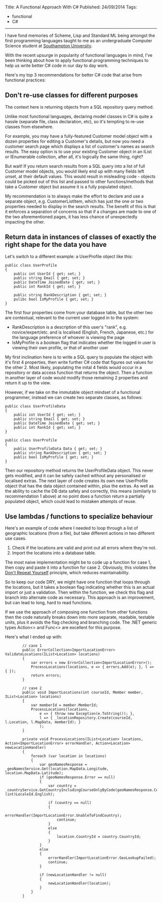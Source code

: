Title: A Functional Approach With C#
Published: 24/09/2014
Tags:
  - functional
  - C#
---

I have fond memories of Scheme, Lisp and Standard ML being amongst the first programming
languages taught to me as an undergraduate Computer Science student at [Southampton University](http://www.ecs.soton.ac.uk).

With the recent upsurge in popularity of functional languages in mind, I've been thinking about how to apply functional programming techniques
to help us write better C# code in our day to day work.

Here's my top 3 recommendations for better C# code that arise from functional practices:

## Don't re-use classes for different purposes

The context here is returning objects from a SQL repository query method.

Unlike most functional languages, declaring model classes in C# is quite a hassle (separate file, class declaration, etc), so it's tempting to re-use classes from elsewhere.

For example, you may have a fully-featured Customer model object with a dozen properties for editing a Customer's details, but now you need a customer search page which displays a list of customer's names as search results. The easy option is to use your existing Customer object in an IList or IEnumerable collection, after all, it's logically the same thing, right?

But wait! If you return search results from a SQL query into a list of full Customer model objects, you would likely end up with many fields left unset, at their default values. This would result in misleading code - objects could be picked out of this list and passed to other functions/methods that take a Customer object but assume it is a fully populated object.

My recommendation is to always make the effort to declare and use a separate object, e.g. CustomerListItem, which has just the one or two properties needed to display in the search results. The benefit of this is that it enforces a separation of concerns so that if a changes are made to one of the two aforementioned pages, it has less chance of unexpectedly impacting the other.


## Return data in instances of classes of exactly the right shape for the data you have

Let's switch to a different example: a UserProfile object like this:

```
public class UserProfile
{
    public int UserId { get; set; }
    public string Email { get; set; }
    public DateTime JoinedDate { get; set; }
    public int RankId { get; set; }

    public string RankDescription { get; set; }
    pulibc bool IsMyProfile { get; set; }
}
```

The first four properties come from your database table, but the other two are contextual, relevant to the current user logged in to the system:
- RankDescription is a description of this user's "rank", e.g. novice/expert/etc. and is localised (English, French, Japanese, etc.) for the language preference of whoever is viewing the page
- IsMyProfile is a boolean flag that indicates whether the logged in user is viewing their own profile, or that of another user

My first inclination here is to write a SQL query to populate the object with it's first 4 properties, then write further C# code that figures out values for the other 2.
Most likely, populating the inital 4 fields would occur in a repository or data access function that returns the object. Then a function in another layer of code would modify those remaining 2 properties and return it up to the view.

However, if we take on the immutable object mindset of a functional programmer, instead we can create two separate classes, as follows:
```
public class UserProfileData
{
    public int UserId { get; set; }
    public string Email { get; set; }
    public DateTime JoinedDate { get; set; }
    public int RankId { get; set; }
}

public class UserProfile
{
    public UserProfileData Data { get; set; }
    public string RankDescription { get; set; }
    public bool IsMyProfile { get; set; }
}
```

Then our repository method returns the UserProfileData object. This never gets modified, and it can be safely cached without any personalised or localised extras.
The next layer of code creates its own new UserProfile object that has the data object contained within, plus the extras.
As well as the ability to cache the DB data safely and correctly, this means (similarly to recommendation 1 above) at no point does a function return a partially populated object, which could lead to mistaken attempts of reuse.


## Use lambdas / functions to specialize behaviour

Here's an example of code where I needed to loop through a list of geographic locations (from a file), but take different actions in two different use cases.
1. Check if the locations are valid and print out all errors where they're not.
2. Import the locations into a database table.

The most naive implementation might be to code up a function for case 1, then copy and paste it into a function for case 2. Obviously, this violates the [Don't Repeat Yourself](https://en.wikipedia.org/wiki/Don't_repeat_yourself) principle, which reduces maintainability.

So to keep our code DRY, we might have one function that loops through the locations, but it takes a boolean flag indicating whether this is an actual import or just a validation. Then within the function, we check this flag and branch into alternate code as necessary.
This approach is an improvement, but can lead to long, hard to read functions.

If we use the approach of composing one function from other functions then the code naturally breaks down into more separate, readable, testable units, plus it avoids the flag checking and branching code. The .NET generic types Action<> and Func<> are excellent for this purpose.

Here's what I ended up with:

```
        // case 1
        public ErrorCollection<ImportLocationError> ValidateLocations(IList<Location> locations)
        {
            var errors = new ErrorCollection<ImportLocationError>();
            ProcessLocations(locations, e => { errors.Add(e); }, l => { });
            return errors;
        }

        // case 2
        public void ImportLocations(int courseId, Member member, IList<Location> locations)
        {
            var memberId = member.MemberId;
            ProcessLocations(locations,
                e => { throw new Exception(e.ToString()); },
                l => { _locationRepository.Create(courseId, l.Location, l.MapData, memberId); }
                );
        }

        private void ProcessLocations(IList<Location> locations, Action<ImportLocationError> errorHandler, Action<Location> newLocationHandler)
        {
            foreach (var location in locations)
            {
                var geoNamesResponse = _geoNamesService.Get(location.MapData.Longitude, location.MapData.Latitude);
                if (geoNamesResponse.Error == null)
                {
                    var country = _countryService.GetCountryIncludingCourseOnlyByCode(geoNamesResponse.CountryCode, (int)LocaleId.English);

                    if (country == null)
                    {
                        errorHandler(ImportLocationError.UnableToFindCountry);
                        continue;
                    }
                    else
                    {
                        location.CountryId = country.CountryId;
                    }
                }
                else
                {
                    errorHandler(ImportLocationError.GeoLookupFailed);
                    continue;
                }

                if (newLocationHandler != null)
                {
                    newLocationHandler(location);
                }
            }
        }        
```
